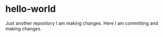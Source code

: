 # hello-world
Just another repository 
I am making changes. Here I am committing and making changes. 
